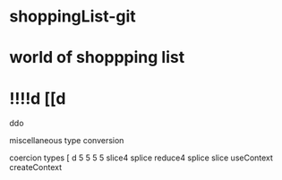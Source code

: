 # shoppingList-git
# world of shoppping list
!!!!d
[[d
===========================
ddo

miscellaneous
type conversion

coercion types 
[
d
5
5
5
5
slice4
splice
reduce4
splice
slice
useContext
createContext
